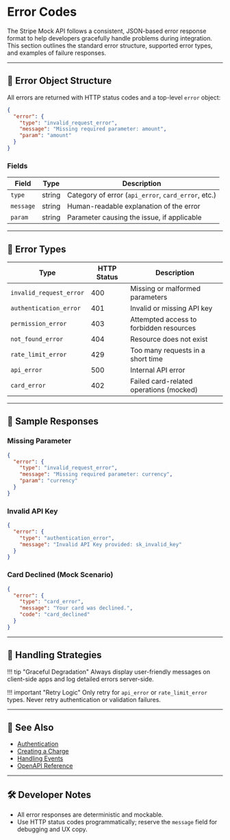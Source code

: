 # Error Codes

The Stripe Mock API follows a consistent, JSON-based error response format to help developers gracefully handle problems during integration. This section outlines the standard error structure, supported error types, and examples of failure responses.

---

## 🧩 Error Object Structure

All errors are returned with HTTP status codes and a top-level `error` object:

````json
{
  "error": {
    "type": "invalid_request_error",
    "message": "Missing required parameter: amount",
    "param": "amount"
  }
}
````

### Fields

| Field     | Type   | Description                                         |
| --------- | ------ | --------------------------------------------------- |
| `type`    | string | Category of error (`api_error`, `card_error`, etc.) |
| `message` | string | Human-readable explanation of the error             |
| `param`   | string | Parameter causing the issue, if applicable          |

---

## 🧱 Error Types

| Type                    | HTTP Status | Description                             |
| ----------------------- | ----------- | --------------------------------------- |
| `invalid_request_error` | 400         | Missing or malformed parameters         |
| `authentication_error`  | 401         | Invalid or missing API key              |
| `permission_error`      | 403         | Attempted access to forbidden resources |
| `not_found_error`       | 404         | Resource does not exist                 |
| `rate_limit_error`      | 429         | Too many requests in a short time       |
| `api_error`             | 500         | Internal API error                      |
| `card_error`            | 402         | Failed card-related operations (mocked) |

---

## 🔁 Sample Responses

### Missing Parameter

````json
{
  "error": {
    "type": "invalid_request_error",
    "message": "Missing required parameter: currency",
    "param": "currency"
  }
}
````

### Invalid API Key

````json
{
  "error": {
    "type": "authentication_error",
    "message": "Invalid API Key provided: sk_invalid_key"
  }
}
````

### Card Declined (Mock Scenario)

````json
{
  "error": {
    "type": "card_error",
    "message": "Your card was declined.",
    "code": "card_declined"
  }
}
````

---

## 🧠 Handling Strategies

!!! tip "Graceful Degradation"
Always display user-friendly messages on client-side apps and log detailed errors server-side.

!!! important "Retry Logic"
Only retry for `api_error` or `rate_limit_error` types. Never retry authentication or validation failures.

---

## 🧪 See Also

* [Authentication](../getting-started/authentication.md)
* [Creating a Charge](../api/creating-a-charge.md)
* [Handling Events](../api/handling-events.md)
* [OpenAPI Reference](../reference/openapi.md)

---

## 🛠️ Developer Notes

* All error responses are deterministic and mockable.
* Use HTTP status codes programmatically; reserve the `message` field for debugging and UX copy.


